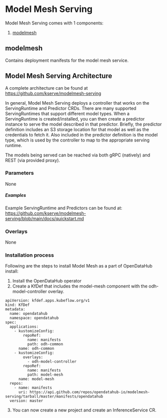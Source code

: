 # Model Mesh Serving

Model Mesh Serving comes with 1 components:

1. [modelmesh](#modelmesh)

## modelmesh

Contains deployment manifests for the model mesh service.

## Model Mesh Serving Architecture

A complete architecture can be found at https://github.com/kserve/modelmesh-serving

In general, Model Mesh Serving deploys a controller that works on the ServingRuntime and Predictor CRDs. There are many
supported ServingRuntimes that support different model types. When a ServingRuntime is created/installed, you can then
create a predictor instance to serve the model described in that predictor. Briefly, the predictor definition includes
an S3 storage location for that model as well as the credentials to fetch it. Also included in the predictor definition
is the model type, which is used by the controller to map to the appropriate serving runtime.

The models being served can be reached via both gRPC (natively) and REST (via provided proxy).

### Parameters

None

##### Examples

Example ServingRuntime and Predictors can be found at: https://github.com/kserve/modelmesh-serving/blob/main/docs/quickstart.md

### Overlays

None

### Installation process

Following are the steps to install Model Mesh as a part of OpenDataHub install:

1. Install the OpenDataHub operator
2. Create a KfDef that includes the model-mesh component with the odh-model-controller overlay.

```
apiVersion: kfdef.apps.kubeflow.org/v1
kind: KfDef
metadata:
  name: opendatahub
  namespace: opendatahub
spec:
  applications:
    - kustomizeConfig:
        repoRef:
          name: manifests
          path: odh-common
      name: odh-common
    - kustomizeConfig:
        overlays:
          - odh-model-controller
        repoRef:
          name: manifests
          path: model-mesh
      name: model-mesh
  repos:
    - name: manifests
      uri: https://api.github.com/repos/opendatahub-io/modelmesh-serving/tarball/master/manifests/opendatahub
  version: master

```

3. You can now create a new project and create an InferenceService CR.
